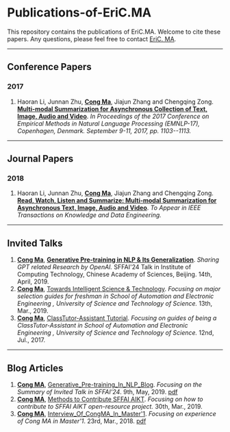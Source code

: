 # Publications-of-EriC.MA
This repository contains the publications of EriC.MA. Welcome to cite these papers. Any questions, please feel free to contact [EriC. MA](mailto:cong.ma@nlpr.ia.ac.cn).

---

## Conference Papers

### 2017

1. Haoran Li, Junnan Zhu, **<u>Cong Ma</u>**, Jiajun Zhang and Chengqing Zong. [**Multi-modal Summarization for Asynchronous Collection of Text, Image, Audio and Video**](https://github.com/EriCongMa/Publications-of-Cong.MA/blob/master/Conference_Papers/2017-EMNLP-CongMa.pdf). *In Proceedings of the 2017 Conference on Empirical Methods in Natural Language Processing (EMNLP-17), Copenhagen, Denmark. September 9-11, 2017, pp. 1103--1113.*

---

## Journal Papers

### 2018

1. Haoran Li, Junnan Zhu, **<u>Cong Ma</u>**, Jiajun Zhang and Chengqing Zong.  [**Read, Watch, Listen and Summarize: Multi-modal Summarization for Asynchronous Text, Image, Audio and Video**](https://github.com/EriCongMa/Publications-of-Cong.MA/blob/master/Journal_Papers/2018-TKDE-CongMa.pdf). *To Appear in IEEE Transactions on Knowledge and Data Engineering.*

---

## Invited Talks

1. **<u>Cong Ma</u>**, [**Generative Pre-training in NLP & Its Generalization**](https://github.com/EriCongMa/Publications-of-EriC.MA/blob/master/Invited_Talks/GenerativePretrainingInNLP&ItsGeneralization.pdf). *Sharing GPT related Research by OpenAI.* SFFAI'24 Talk in Institute of Computing Technology, Chinese Academy of Sciences, Beijing. 14th, April, 2019.
2. **<u>Cong Ma</u>**, [Towards Intelligent Science & Technology](https://github.com/EriCongMa/Publications-of-EriC.MA/blob/master/Invited_Talks/TowardsIntelligentScience&Technology.pdf). *Focusing on major selection guides for freshman in School of Automation and Electronic Engineering , University of Science and Technology of Science.* 13th, Mar., 2019.
3. **<u>Cong Ma</u>**, [ClassTutor-Assistant Tutorial](https://github.com/EriCongMa/Publications-of-EriC.MA/blob/master/Invited_Talks/ClassTutor-Assistant-Tutorial-2017.pdf). *Focusing on guides of being a ClassTutor-Assistant in School of Automation and Electronic Engineering , University of Science and Technology of Science.* 12nd, Jul., 2017.

---

## Blog Articles

1. **<u>Cong MA</u>**, [Generative_Pre-training_In_NLP_Blog](https://mp.weixin.qq.com/s/7sIUaSON53hsXUJjq8uVUA). *Focusing on the Summary of Invited Talk in SFFAI'24*. 9th, May, 2019. [pdf](https://github.com/EriCongMa/Publications-of-EriC.MA/blob/master/Blog_Articles/Generative_Pre-training_In_NLP_Blog.pdf)
2. **<u>Cong MA</u>**, [Methods to Contribute SFFAI AIKT](https://github.com/EriCongMa/Publications-of-EriC.MA/blob/master/Blog_Articles/Methods_to_Contribute_SFFAI_AIKT.pdf). *Focusing on how to contribute to SFFAI AIKT open-resource project.* 30th, Mar., 2019.
3. **<u>Cong MA</u>**, [Interview_Of_CongMA_In_Master'1](https://mp.weixin.qq.com/s/Awvu-A3SOn_mmTIgUMzlFA). *Focusing on experience of Cong MA in Master'1*. 23rd, Mar., 2018. [pdf](https://github.com/EriCongMa/Publications-of-EriC.MA/blob/master/Blog_Articles/Interview_Of_CongMA_In_Master'1.pdf)

